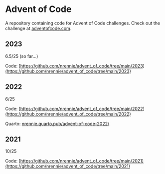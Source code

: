 # Advent of Code

A repository containing code for Advent of Code challenges. Check out the challenge at [adventofcode.com](https://adventofcode.com/). 

## 2023

6.5/25 (so far...)

Code: [https://github.com/nrennie/advent_of_code/tree/main/2023](https://github.com/nrennie/advent_of_code/tree/main/2023)


## 2022 

6/25

Code: [https://github.com/nrennie/advent_of_code/tree/main/2022](https://github.com/nrennie/advent_of_code/tree/main/2022)

Quarto: [nrennie.quarto.pub/advent-of-code-2022/](https://nrennie.quarto.pub/advent-of-code-2022/)


## 2021

10/25

Code: [https://github.com/nrennie/advent_of_code/tree/main/2021](https://github.com/nrennie/advent_of_code/tree/main/2021)
